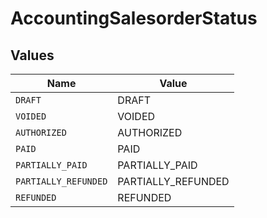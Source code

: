 # AccountingSalesorderStatus


## Values

| Name                 | Value                |
| -------------------- | -------------------- |
| `DRAFT`              | DRAFT                |
| `VOIDED`             | VOIDED               |
| `AUTHORIZED`         | AUTHORIZED           |
| `PAID`               | PAID                 |
| `PARTIALLY_PAID`     | PARTIALLY_PAID       |
| `PARTIALLY_REFUNDED` | PARTIALLY_REFUNDED   |
| `REFUNDED`           | REFUNDED             |